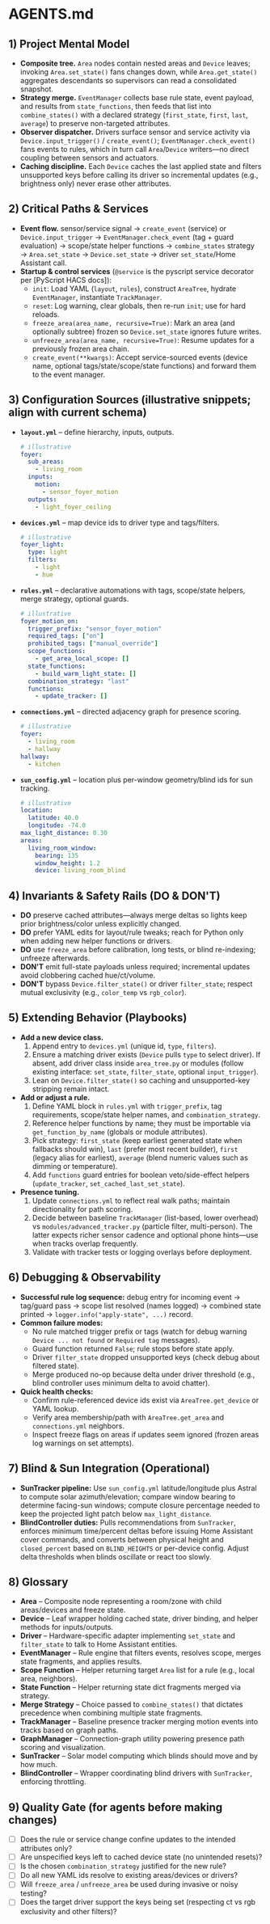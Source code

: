 # AGENTS.md

## 1) Project Mental Model
- **Composite tree.** `Area` nodes contain nested areas and `Device` leaves; invoking `Area.set_state()` fans changes down, while `Area.get_state()` aggregates descendants so supervisors can read a consolidated snapshot.
- **Strategy merge.** `EventManager` collects base rule state, event payload, and results from `state_functions`, then feeds that list into `combine_states()` with a declared strategy (`first_state`, `first`, `last`, `average`) to preserve non-targeted attributes.
- **Observer dispatcher.** Drivers surface sensor and service activity via `Device.input_trigger()` / `create_event()`; `EventManager.check_event()` fans events to rules, which in turn call `Area`/`Device` writers—no direct coupling between sensors and actuators.
- **Caching discipline.** Each `Device` caches the last applied state and filters unsupported keys before calling its driver so incremental updates (e.g., brightness only) never erase other attributes.

## 2) Critical Paths & Services
- **Event flow.** sensor/service signal → `create_event` (service) or `Device.input_trigger` → `EventManager.check_event` (tag + guard evaluation) → scope/state helper functions → `combine_states` strategy → `Area.set_state` → `Device.set_state` → driver `set_state`/Home Assistant call.
- **Startup & control services** (`@service` is the pyscript service decorator per [PyScript HACS docs]):
  - `init`: Load YAML (`layout`, `rules`), construct `AreaTree`, hydrate `EventManager`, instantiate `TrackManager`.
  - `reset`: Log warning, clear globals, then re-run `init`; use for hard reloads.
  - `freeze_area(area_name, recursive=True)`: Mark an area (and optionally subtree) frozen so `Device.set_state` ignores future writes.
  - `unfreeze_area(area_name, recursive=True)`: Resume updates for a previously frozen area chain.
  - `create_event(**kwargs)`: Accept service-sourced events (device name, optional tags/state/scope/state functions) and forward them to the event manager.

## 3) Configuration Sources (illustrative snippets; align with current schema)
- **`layout.yml`** – define hierarchy, inputs, outputs.
  ```yaml
  # illustrative
  foyer:
    sub_areas:
      - living_room
    inputs:
      motion:
        - sensor_foyer_motion
    outputs:
      - light_foyer_ceiling
  ```
- **`devices.yml`** – map device ids to driver type and tags/filters.
  ```yaml
  # illustrative
  foyer_light:
    type: light
    filters:
      - light
      - hue
  ```
- **`rules.yml`** – declarative automations with tags, scope/state helpers, merge strategy, optional guards.
  ```yaml
  # illustrative
  foyer_motion_on:
    trigger_prefix: "sensor_foyer_motion"
    required_tags: ["on"]
    prohibited_tags: ["manual_override"]
    scope_functions:
      - get_area_local_scope: []
    state_functions:
      - build_warm_light_state: []
    combination_strategy: "last"
    functions:
      - update_tracker: []
  ```
- **`connections.yml`** – directed adjacency graph for presence scoring.
  ```yaml
  # illustrative
  foyer:
    - living_room
    - hallway
  hallway:
    - kitchen
  ```
- **`sun_config.yml`** – location plus per-window geometry/blind ids for sun tracking.
  ```yaml
  # illustrative
  location:
    latitude: 40.0
    longitude: -74.0
  max_light_distance: 0.30
  areas:
    living_room_window:
      bearing: 135
      window_height: 1.2
      device: living_room_blind
  ```

## 4) Invariants & Safety Rails (DO & DON'T)
- **DO** preserve cached attributes—always merge deltas so lights keep prior brightness/color unless explicitly changed.
- **DO** prefer YAML edits for layout/rule tweaks; reach for Python only when adding new helper functions or drivers.
- **DO** use `freeze_area` before calibration, long tests, or blind re-indexing; unfreeze afterwards.
- **DON'T** emit full-state payloads unless required; incremental updates avoid clobbering cached hue/ct/volume.
- **DON'T** bypass `Device.filter_state()` or driver `filter_state`; respect mutual exclusivity (e.g., `color_temp` vs `rgb_color`).

## 5) Extending Behavior (Playbooks)
- **Add a new device class.**
  1. Append entry to `devices.yml` (unique id, `type`, `filters`).
  2. Ensure a matching driver exists (`Device` pulls `type` to select driver). If absent, add driver class inside `area_tree.py` or modules (follow existing interface: `set_state`, `filter_state`, optional `input_trigger`).
  3. Lean on `Device.filter_state()` so caching and unsupported-key stripping remain intact.
- **Add or adjust a rule.**
  1. Define YAML block in `rules.yml` with `trigger_prefix`, tag requirements, scope/state helper names, and `combination_strategy`.
  2. Reference helper functions by name; they must be importable via `get_function_by_name` (globals or module attributes).
  3. Pick strategy: `first_state` (keep earliest generated state when fallbacks should win), `last` (prefer most recent builder), `first` (legacy alias for earliest), `average` (blend numeric values such as dimming or temperature).
  4. Add `functions` guard entries for boolean veto/side-effect helpers (`update_tracker`, `set_cached_last_set_state`).
- **Presence tuning.**
  1. Update `connections.yml` to reflect real walk paths; maintain directionality for path scoring.
  2. Decide between baseline `TrackManager` (list-based, lower overhead) vs `modules/advanced_tracker.py` (particle filter, multi-person). The latter expects richer sensor cadence and optional phone hints—use when tracks overlap frequently.
  3. Validate with tracker tests or logging overlays before deployment.

## 6) Debugging & Observability
- **Successful rule log sequence:** debug entry for incoming event → tag/guard pass → scope list resolved (names logged) → combined state printed → `logger.info("apply-state", ...)` record.
- **Common failure modes:**
  - No rule matched trigger prefix or tags (watch for debug warning `Device ... not found` or `Required tag` messages).
  - Guard function returned `False`; rule stops before state apply.
  - Driver `filter_state` dropped unsupported keys (check debug about filtered state).
  - Merge produced no-op because delta under driver threshold (e.g., blind controller uses minimum delta to avoid chatter).
- **Quick health checks:**
  - Confirm rule-referenced device ids exist via `AreaTree.get_device` or YAML lookup.
  - Verify area membership/path with `AreaTree.get_area` and `connections.yml` neighbors.
  - Inspect freeze flags on areas if updates seem ignored (frozen areas log warnings on set attempts).

## 7) Blind & Sun Integration (Operational)
- **SunTracker pipeline:** Use `sun_config.yml` latitude/longitude plus Astral to compute solar azimuth/elevation; compare window bearing to determine facing-sun windows; compute closure percentage needed to keep the projected light patch below `max_light_distance`.
- **BlindController duties:** Pulls recommendations from `SunTracker`, enforces minimum time/percent deltas before issuing Home Assistant cover commands, and converts between physical height and `closed_percent` based on `BLIND_HEIGHTS` or per-device config. Adjust delta thresholds when blinds oscillate or react too slowly.

## 8) Glossary
- **Area** – Composite node representing a room/zone with child areas/devices and freeze state.
- **Device** – Leaf wrapper holding cached state, driver binding, and helper methods for inputs/outputs.
- **Driver** – Hardware-specific adapter implementing `set_state` and `filter_state` to talk to Home Assistant entities.
- **EventManager** – Rule engine that filters events, resolves scope, merges state fragments, and applies results.
- **Scope Function** – Helper returning target `Area` list for a rule (e.g., local area, neighbors).
- **State Function** – Helper returning state dict fragments merged via strategy.
- **Merge Strategy** – Choice passed to `combine_states()` that dictates precedence when combining multiple state fragments.
- **TrackManager** – Baseline presence tracker merging motion events into tracks based on graph paths.
- **GraphManager** – Connection-graph utility powering presence path scoring and visualization.
- **SunTracker** – Solar model computing which blinds should move and by how much.
- **BlindController** – Wrapper coordinating blind drivers with `SunTracker`, enforcing throttling.

## 9) Quality Gate (for agents before making changes)
- [ ] Does the rule or service change confine updates to the intended attributes only?
- [ ] Are unspecified keys left to cached device state (no unintended resets)?
- [ ] Is the chosen `combination_strategy` justified for the new rule?
- [ ] Do all new YAML ids resolve to existing areas/devices or drivers?
- [ ] Will `freeze_area` / `unfreeze_area` be used during invasive or noisy testing?
- [ ] Does the target driver support the keys being set (respecting ct vs rgb exclusivity and other filters)?
